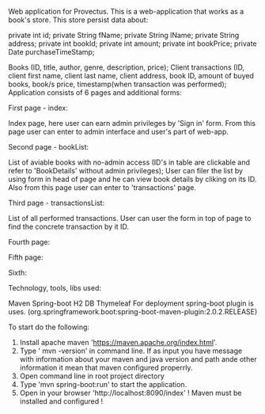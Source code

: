 Web application for Provectus.
This is a web-application that works as a book's store. This store persist data about:

private int id;
    private String fName;
    private String lName;
    private String address;
    private int bookId;
    private int amount;
    private int bookPrice;
    private Date purchaseTimeStamp;

Books (ID, title, author, genre, description, price);
Client transactions (ID, client first name, client last name, client address, book ID, amount of buyed books, book/s price, timestamp(when transaction was performed);
Application consists of 6 pages and additional forms:

First page - index:

Index page, here user can earn admin privileges by 'Sign in' form. From this page user can enter to admin interface and user's part of web-app.

Second page - bookList:

List of aviable books with no-admin access (ID's in table are clickable and refer to 'BookDetails' without admin privileges);
User can filer the list by using form in head of page and he can view book details by cliking on its ID. 
Also from this page user can enter to 'transactions' page.

Third page - transactionsList:

List of all performed transactions. User can user the form in top of page to find the concrete transaction by it ID.

Fourth page:



Fifth page:



Sixth: 



Technology, tools, libs used:

Maven
Spring-boot
H2 DB
Thymeleaf
For deployment spring-boot plugin is uses. (org.springframework.boot:spring-boot-maven-plugin:2.0.2.RELEASE)

To start do the following:

1. Install apache maven 'https://maven.apache.org/index.html'.
2. Type ' mvn -version' in command line. If as input you have message with information about your maven and java version and path ande other information it mean that maven configured properrly.
3. Open command line in root project directory
4. Type 'mvn spring-boot:run' to start the application.
5. Open in your browser 'http://localhost:8090/index'
! Maven must be installed and configured !
